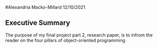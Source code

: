 #Alexandria Macko-Millard 12/10/2021

## Executive Summary
The purpose of my final project part 2, research paper, is to infrom the reader on the four pillars of object-oriented programming
